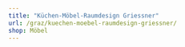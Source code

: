 ```yaml
---
title: "Küchen-Möbel-Raumdesign Griessner"
url: /graz/kuechen-moebel-raumdesign-griessner/
shop: Möbel
---
```

